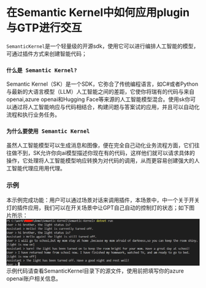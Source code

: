# 在Semantic Kernel中如何应用plugin与GTP进行交互
`SemanticKernel`是一个轻量级的开源sdk，使用它可以进行编排人工智能的模型，可通过插件方式来创建智能代码；

### `什么是 Semantic Kernel?`
Semantic Kernel（SK）是一个SDK，它弥合了传统编程语言，如C#或者Python与最新的大语言模型（LLM）人工智能之间的差距，它使你将瑞有的代码与来自openai,azure openai和Hugging Face等来源的人工智能模型混合。使用sk你可以通过将人工智能响应与代码相结合，构建问题与答案试的应用，并且可以自动化流程和执行业务任务。


### `为什么要使用 Semantic Kernel`
虽然人工智能模型可以生成消息和图像，便在完全自己动化业务流程方面，它们往往做不到，SK允许你向ai模型描述你现在有的代码，这样他们就可以请求具体的操作，它处理将人工智能模型响应转换为对代码的调用，从而更容易创建强大的人工智能代理应用用代理。

### 示例

本示例完成功能：用户可以通过场景对话来调用插件，本场景中，中一个关于开关灯的插件应用，我们可以在开关场景中让GPT自己自动的控制灯的状态；如下图片所示：
![规约模式](./20240315214039.png)
示例代码请查看SemanticKernel目录下的源文件，使用前把填写你的azure openai账户相关信息。
